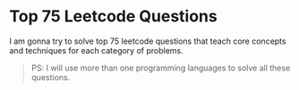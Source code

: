 # Top 75 Leetcode Questions

I am gonna try to solve top 75 leetcode questions that teach core concepts and techniques for each category of problems.


> PS: I will use more than one programming languages to solve all these questions.
